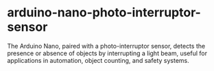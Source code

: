 # arduino-nano-photo-interruptor-sensor
The Arduino Nano, paired with a photo-interruptor sensor, detects the presence or absence of objects by interrupting a light beam, useful for applications in automation, object counting, and safety systems.
